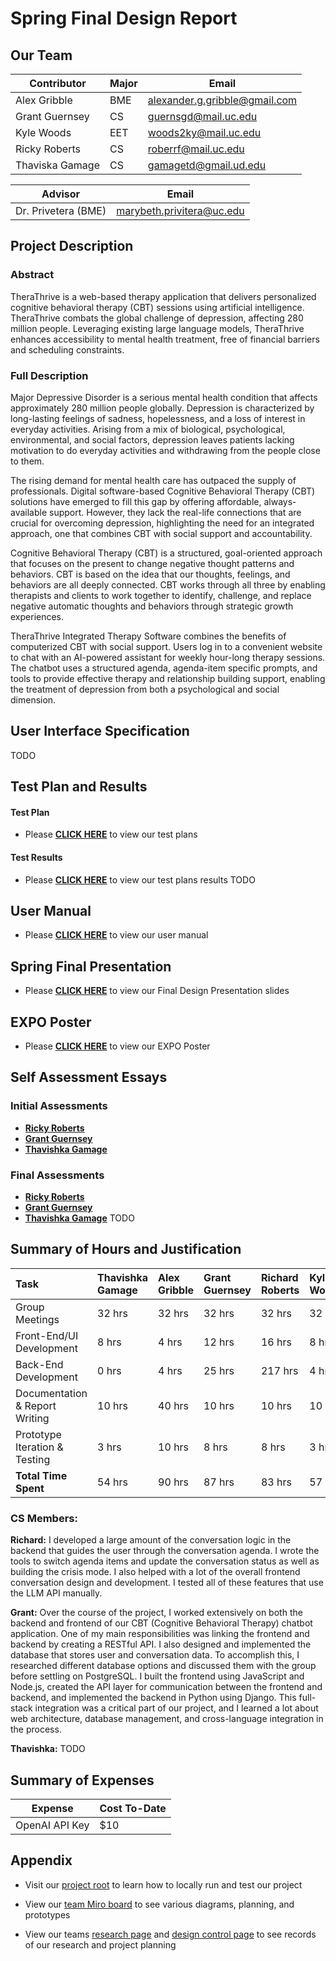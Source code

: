 # Spring Final Design Report

## Our Team

| Contributor | Major | Email |
| -------- | ------- | --------- |
| Alex Gribble | BME | alexander.g.gribble@gmail.com |
| Grant Guernsey | CS | guernsgd@mail.uc.edu |
| Kyle Woods | EET | woods2ky@mail.uc.edu |
| Ricky Roberts | CS | roberrf@mail.uc.edu |
| Thaviska Gamage | CS | gamagetd@gmail.ud.edu |

| Advisor   | Email |
| -------- | ------- |
| Dr. Privetera (BME) | marybeth.privitera@uc.edu |

## Project Description

### Abstract

TheraThrive is a web-based therapy application that delivers personalized cognitive behavioral therapy (CBT) sessions using artificial intelligence. TheraThrive combats the global challenge of depression, affecting 280 million people. Leveraging existing large language models, TheraThrive enhances accessibility to mental health treatment, free of financial barriers and scheduling constraints. 

### Full Description

Major Depressive Disorder is a serious mental health condition that affects approximately 280 million people globally. Depression is characterized by long-lasting feelings of sadness, hopelessness, and a loss of interest in everyday activities. Arising from a mix of biological, psychological, environmental, and social factors, depression leaves patients lacking motivation to do everyday activities and withdrawing from the people close to them.

The rising demand for mental health care has outpaced the supply of professionals. Digital software-based Cognitive Behavioral Therapy (CBT) solutions have emerged to fill this gap by offering affordable, always-available support. However, they lack the real-life connections that are crucial for overcoming depression, highlighting the need for an integrated approach, one that combines CBT with social support and accountability.

Cognitive Behavioral Therapy (CBT) is a structured, goal-oriented approach that focuses on the present to change negative thought patterns and behaviors. CBT is based on the idea that our thoughts, feelings, and behaviors are all deeply connected. CBT works through all three by enabling therapists and clients to work together to identify, challenge, and replace negative automatic thoughts and behaviors through strategic growth experiences.

TheraThrive Integrated Therapy Software combines the benefits of computerized CBT with social support. Users log in to a convenient website to chat with an AI-powered assistant for weekly hour-long therapy sessions. The chatbot uses a structured agenda, agenda-item specific prompts, and tools to provide effective therapy and relationship building support, enabling the treatment of depression from both a psychological and social dimension.

## User Interface Specification

TODO

## Test Plan and Results

#### Test Plan

- Please **[CLICK HERE](./Capstone%20Assignments/test-plan.pdf)** to view our test plans

#### Test Results
- Please **[CLICK HERE](./Capstone%20Assignments/test-plan-results.md)** to view our test plans results
TODO 

## User Manual

- Please **[CLICK HERE](./Capstone%20Assignments/user-manual.md)** to view our user manual

## Spring Final Presentation

- Please **[CLICK HERE](https://docs.google.com/presentation/d/1HjfVYjM1ogYfbkcPY43tCqF2tHPOz2h1h0XgWIBjppI/edit?slide=id.g331285a0348_0_0#slide=id.g331285a0348_0_0)** to view our Final Design Presentation slides

## EXPO Poster

- Please **[CLICK HERE](./expo-poster.pdf)** to view our EXPO Poster

## Self Assessment Essays

### Initial Assessments
- **[Ricky Roberts](https://github.com/thavishkagamage/Integrated-Therapy-Software/blob/main/Capstone%20Assignments/Individual_Capstone_Assessment_Richard_Roberts.pdf)**
- **[Grant Guernsey](https://github.com/thavishkagamage/Integrated-Therapy-Software/blob/main/Capstone%20Assignments/Individual%20Capstone%20Assessment%20Grant%20Guernsey.docx)**
- **[Thavishka Gamage](https://github.com/thavishkagamage/Integrated-Therapy-Software/blob/main/Capstone%20Assignments/Thavishka%20Gamage%20Resume.md)**

### Final Assessments
- **[Ricky Roberts](https://github.com/thavishkagamage/Integrated-Therapy-Software/blob/main/Capstone%20Assignments/roberrf-final-self-assessment.pdf)**
- **[Grant Guernsey](https://github.com/thavishkagamage/Integrated-Therapy-Software/blob/main/Capstone%20Assignments/grant-reflection.docx)**
- **[Thavishka Gamage]()** TODO

## Summary of Hours and Justification

| Task                           | Thavishka Gamage   | Alex Gribble   | Grant Guernsey   | Richard Roberts   | Kyle Woods     |
|:-------------------------------|:-------------------|:---------------|:-----------------|:------------------|:---------------|
| Group Meetings                 | 32 hrs             | 32 hrs         | 32 hrs           | 32 hrs            | 32 hrs         |
| Front-End/UI Development       | 8 hrs              | 4 hrs          | 12 hrs           | 16 hrs            | 8 hrs          |
| Back-End Development           | 0 hrs              | 4 hrs          | 25 hrs           | 217 hrs            | 4 hrs          |
| Documentation & Report Writing | 10 hrs             | 40 hrs         | 10 hrs           | 10 hrs            | 10 hrs         |
| Prototype Iteration & Testing  | 3 hrs              | 10 hrs         | 8 hrs            | 8 hrs             | 3 hrs          |
| **Total Time Spent**           | 54 hrs             | 90 hrs         | 87 hrs           | 83 hrs            | 57 hrs         |

### CS Members: 

**Richard:** I developed a large amount of the conversation logic in the backend that guides the user through the conversation agenda. I wrote the tools to switch agenda items and update the conversation status as well as building the crisis mode. I also helped with a lot of the overall frontend conversation design and development. I tested all of these features that use the LLM API manually. 

**Grant:** Over the course of the project, I worked extensively on both the backend and frontend of our CBT (Cognitive Behavioral Therapy) chatbot application. One of my main responsibilities was linking the frontend and backend by creating a RESTful API. I also designed and implemented the database that stores user and conversation data. To accomplish this, I researched different database options and discussed them with the group before settling on PostgreSQL. I built the frontend using JavaScript and Node.js, created the API layer for communication between the frontend and backend, and implemented the backend in Python using Django. This full-stack integration was a critical part of our project, and I learned a lot about web architecture, database management, and cross-language integration in the process.

**Thavishka:** TODO

## Summary of Expenses

| Expense   | Cost To-Date |
| -------- | ------- |
| OpenAI API Key | $10 |

## Appendix

- Visit our [project root](https://github.com/thavishkagamage/Integrated-Therapy-Software/tree/main/cbt_chatbot) to learn how to locally run and test our project

- View our [team Miro board](https://miro.com/app/board/uXjVKmxq8sQ=/?share_link_id=588768285443) to see various diagrams, planning, and prototypes

- View our teams [research page](https://coda.io/d/Integrated-Therapy-Software_doCHR_wuxkm/Research_sueSyJwZ#_luqySmtn) and [design control page](https://coda.io/d/Integrated-Therapy-Software_doCHR_wuxkm/Design-Control_suoPdlCN#_luu7By7U) to see records of our research and project planning

